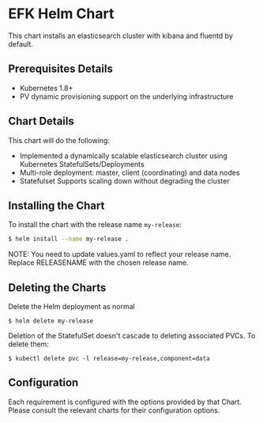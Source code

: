 # EFK Helm Chart

This chart installs an elasticsearch cluster with kibana and fluentd by default.

## Prerequisites Details

* Kubernetes 1.8+
* PV dynamic provisioning support on the underlying infrastructure

## Chart Details
This chart will do the following:

* Implemented a dynamically scalable elasticsearch cluster using Kubernetes StatefulSets/Deployments
* Multi-role deployment: master, client (coordinating) and data nodes
* Statefulset Supports scaling down without degrading the cluster

## Installing the Chart

To install the chart with the release name `my-release`:

```bash
$ helm install --name my-release . 
```
NOTE: You need to update values.yaml to reflect your release name. Replace RELEASENAME with the
chosen release name.

## Deleting the Charts

Delete the Helm deployment as normal

```
$ helm delete my-release
```

Deletion of the StatefulSet doesn't cascade to deleting associated PVCs. To delete them:

```
$ kubectl delete pvc -l release=my-release,component=data
```

## Configuration

Each requirement is configured with the options provided by that Chart.
Please consult the relevant charts for their configuration options.
